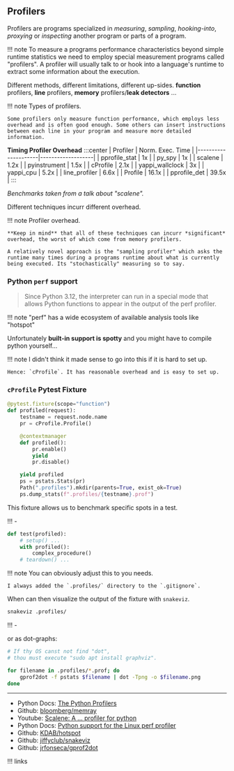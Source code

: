 ## Profilers

Profilers are programs specialized in *measuring*, *sampling*, *hooking-into*, *proxying* or *inspecting* another program or parts of a program.

!!! note
    To measure a programs performance characteristics beyond simple runtime statistics we need to employ special measurement programs called "profilers". A profiler will usually talk to or hook into a language's runtime to extract some information about the execution.

Different methods, different limitations, different up-sides. **function** profilers, **line** profilers, **memory** profilers/**leak detectors** ...

!!! note
    Types of profilers.

    Some profilers only measure function performance, which employs less overhead and is often good enough. Some others can insert instructions between each line in your program and measure more detailed information.


**Timing Profiler Overhead**
:::center
| Profiler            | Norm. Exec. Time |
|---------------------|-------------------|
| pprofile_stat       | 1x                |
| py_spy              | 1x                |
| scalene             | 1.2x              |
| pyinstrument        | 1.5x              |
| cProfile            | 2.1x              |
| yappi_wallclock     | 3x                |
| yappi_cpu           | 5.2x              |
| line_profiler       | 6.6x              |
| Profile             | 16.1x             |
| pprofile_det        | 39.5x             |
:::


*Benchmarks taken from a talk about "scalene".*

Different techniques incurr different overhead.

!!! note
    Profiler overhead. 

    **Keep in mind** that all of these techniques can incurr *significant* overhead, the worst of which come from memory profilers.

    A relatively novel approach is the "sampling profiler" which asks the runtime many times during a programs runtime about what is currently being executed. Its "stochastically" measuring so to say. 

### Python `perf` support

> Since Python 3.12, the interpreter can run in a special mode that allows Python functions to appear in the output of the perf profiler.

!!! note
    "perf" has a wide ecosystem of available analysis tools like "hotspot"

Unfortunately **built-in support is spotty** and you might have to compile python yourself...

!!! note
    I didn't think it made sense to go into this if it is hard to set up.

    Hence: `cProfile`. It has reasonable overhead and is easy to set up. 

### `cProfile` Pytest Fixture

```python
@pytest.fixture(scope="function")
def profiled(request):
    testname = request.node.name
    pr = cProfile.Profile()

    @contextmanager
    def profiled():
        pr.enable()
        yield
        pr.disable()

    yield profiled
    ps = pstats.Stats(pr)
    Path(".profiles").mkdir(parents=True, exist_ok=True)
    ps.dump_stats(f".profiles/{testname}.prof")
```

This fixture allows us to benchmark specific spots in a test.

!!! - 

```python
def test(profiled):
    # setup() ...
    with profiled():
        complex_procedure()
    # teardown() ...
```

!!! note
    You can obviously adjust this to you needs.
    
    I always added the `.profiles/` directory to the `.gitignore`. 

When can then visualize the output of the fixture with `snakeviz`.

```bash
snakeviz .profiles/
```

!!! -

or as dot-graphs:

```bash
# If thy OS canst not find "dot", 
# thou must execute "sudo apt install graphviz".

for filename in .profiles/*.prof; do
    gprof2dot -f pstats $filename | dot -Tpng -o $filename.png
done
```

---
- Python Docs: [The Python Profilers](https://docs.python.org/3/library/profile.html)
- Github: [bloomberg/memray](https://github.com/bloomberg/memray)
- Youtube: [Scalene: A ... profiler for python](https://www.youtube.com/watch?v=5iEf-_7mM1k)
- Python Docs: [Python support for the Linux perf profiler](https://docs.python.org/3/howto/perf_profiling.html)
- Github: [KDAB/hotspot](https://github.com/KDAB/hotspot)
- Github: [jiffyclub/snakeviz](https://github.com/jiffyclub/snakeviz)
- Github: [jrfonseca/gprof2dot](https://github.com/jrfonseca/gprof2dot)


!!! links 